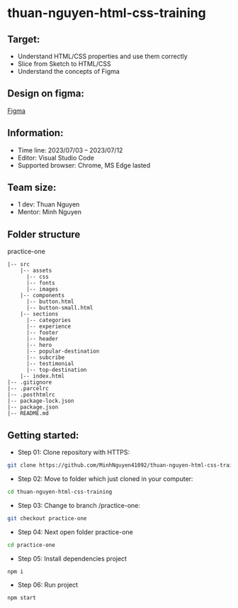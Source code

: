 # thuan-nguyen-html-css-training

## Target:

- Understand HTML/CSS properties and use them correctly
- Slice from Sketch to HTML/CSS
- Understand the concepts of Figma

## Design on figma:

[Figma](https://www.figma.com/file/RJM7IVpyRHUSltHDSK0msC/Free-Travel-UI-Landing-Page-(Community)?type=design&node-id=2-2&mode=design&t=7KG9vgoIGh32WIOm-0)

## Information:

- Time line: 2023/07/03 – 2023/07/12
- Editor: Visual Studio Code
- Supported browser: Chrome, MS Edge lasted

## Team size:

- 1 dev: Thuan Nguyen
- Mentor: Minh Nguyen

## Folder structure

practice-one

```
|-- src
    |-- assets
      |-- css
      |-- fonts
      |-- images
    |-- components
      |-- button.html
      |-- button-small.html
    |-- sections
      |-- categories
      |-- experience
      |-- footer
      |-- header
      |-- hero
      |-- popular-destination
      |-- subcribe
      |-- testimonial
      |-- top-destination
    |-- index.html
|-- .gitignore
|-- .parcelrc
|-- .posthtmlrc
|-- package-lock.json
|-- package.json
|-- README.md
```

## Getting started:

- Step 01: Clone repository with HTTPS:

```bash
git clone https://github.com/MinhNguyen41092/thuan-nguyen-html-css-training
```

- Step 02: Move to folder which just cloned in your computer:

```bash
cd thuan-nguyen-html-css-training
```

- Step 03: Change to branch /practice-one:

```bash
git checkout practice-one
```


- Step 04: Next open folder practice-one

```bash
cd practice-one
```

- Step 05: Install dependencies project

```bash
npm i
```

- Step 06: Run project

```bash
npm start
```
